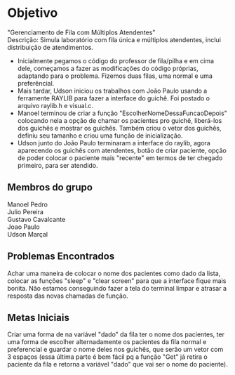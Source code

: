 # Objetivo
"Gerenciamento de Fila com Múltiplos Atendentes"\
Descrição: Simula laboratório com fila única e múltiplos atendentes, inclui distribuição de atendimentos.

  - Inicialmente pegamos o código do professor de fila/pilha e em cima dele, começamos a fazer as modificações do código próprias, adaptando para o problema. Fizemos duas filas, uma normal e uma preferêncial.
  - Mais tardar, Udson iniciou os trabalhos com João Paulo usando a ferramente RAYLIB para fazer a interface do guichê. Foi postado o arquivo raylib.h e visual.c.
  - Manoel terminou de criar a função "EscolherNomeDessaFuncaoDepois" colocando nela a opção de chamar os pacientes pro guichê, liberá-los dos guichês e mostrar os guichês. Também criou o vetor dos guichês, definiu seu tamanho e criou uma função de inicialização.
  - Udson junto do João Paulo terminaram a interface do raylib, agora aparecendo os guichês com atendentes, botão de criar paciente, opção de poder colocar o paciente mais "recente" em termos de ter chegado primeiro, para ser atendido.
    
## Membros do grupo
Manoel Pedro  
Julio Pereira  
Gustavo Cavalcante  
Joao Paulo  
Udson Marçal  

## Problemas Encontrados
Achar uma maneira de colocar o nome dos pacientes como dado da lista, colocar as funções "sleep" e "clear screen" para que a interface fique mais bonita. Não estamos conseguindo fazer a tela do terminal limpar e atrasar a resposta das novas chamadas de função.

## Metas Iniciais
Criar uma forma de na variável "dado" da fila ter o nome dos pacientes, ter uma forma de escolher alternadamente os pacientes da fila normal e preferencial e guardar o nome deles nos guichês, que serão um vetor com 3 espaços (essa última parte é bem fácil pq a função "Get" já retira o paciente da fila e retorna a variável "dado" que vai ser o nome do paciente).

